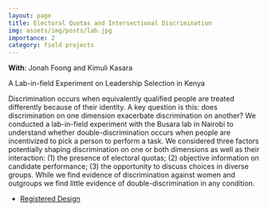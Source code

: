 ```yaml
---
layout: page
title: Electoral Quotas and Intersectional Discrimination 
img: assets/img/posts/lab.jpg
importance: 2
category: field projects
---
```


**With**: Jonah Foong and Kimuli Kasara

A Lab-in-field Experiment on Leadership Selection in Kenya

Discrimination occurs when equivalently qualified people are treated differently because of their identity. A key question is this: does discrimination on one dimension exacerbate discrimination on another? We conducted a lab-in-field experiment with the Busara lab in Nairobi to understand whether double-discrimination occurs when people are incentivized to pick a person to perform a task. We considered three factors potentially shaping discrimination on one or both dimensions as well as their interaction: (1) the presence of electoral quotas; (2) objective information on candidate performance; (3) the opportunity to discuss choices in diverse groups. While we find evidence of discrimination against women and outgroups we find little evidence of double-discrimination in any condition.


* [Registered Design](https://osf.io/p95u7)

